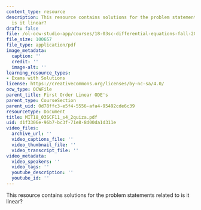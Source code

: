 ```yaml
---
content_type: resource
description: This resource contains solutions for the problem statements related to
  is it linear?
draft: false
file: /ol-ocw-studio-app/courses/18-03sc-differential-equations-fall-2011/d1f3306e96b7bc3f71e88d00da1d311e_MIT18_03SCF11_s4_2quiza.pdf
file_size: 100657
file_type: application/pdf
image_metadata:
  caption: ''
  credit: ''
  image-alt: ''
learning_resource_types:
- Exams with Solutions
license: https://creativecommons.org/licenses/by-nc-sa/4.0/
ocw_type: OCWFile
parent_title: First Order Linear ODE's
parent_type: CourseSection
parent_uid: 0d78ffc3-e5f4-5556-afa4-95492cde6c39
resourcetype: Document
title: MIT18_03SCF11_s4_2quiza.pdf
uid: d1f3306e-96b7-bc3f-71e8-8d00da1d311e
video_files:
  archive_url: ''
  video_captions_file: ''
  video_thumbnail_file: ''
  video_transcript_file: ''
video_metadata:
  video_speakers: ''
  video_tags: ''
  youtube_description: ''
  youtube_id: ''
---
```

This resource contains solutions for the problem statements related to is it linear?